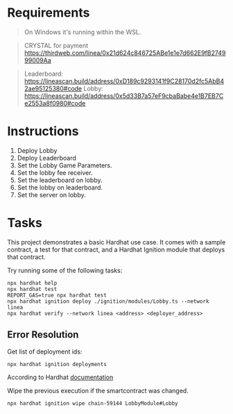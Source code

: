 # Requirements
> On Windows it's running within the WSL.

> CRYSTAL for payment
> https://thirdweb.com/linea/0x21d624c846725ABe1e1e7d662E9fB274999009Aa

> Leaderboard: https://lineascan.build/address/0xD189c9293141f9C28170d2fc5AbB42ae95125380#code
> Lobby: https://lineascan.build/address/0x5d33B7a57eF9cbaBabe4e1B7EB7Ce2553a8f0980#code

# Instructions
1. Deploy Lobby
2. Deploy Leaderboard
3. Set the Lobby Game Parameters.
4. Set the lobby fee receiver.
5. Set the leaderboard on lobby.
6. Set the lobby on leaderboard.
7. Set the server on lobby.

# Tasks

This project demonstrates a basic Hardhat use case. It comes with a sample contract, a test for that contract, and a Hardhat Ignition module that deploys that contract.

Try running some of the following tasks:

```shell
npx hardhat help
npx hardhat test
REPORT_GAS=true npx hardhat test
npx hardhat ignition deploy ./ignition/modules/Lobby.ts --network linea
npx hardhat verify --network linea <address> <deployer_address>
```

## Error Resolution
Get list of deployment ids:

```shell
npx hardhat ignition deployments
```

According to Hardhat [documentation](https://hardhat.org/ignition/docs/guides/error-handling#wiping-a-previous-execution)

Wipe the previous execution if the smartcontract was changed.

```shell
npx hardhat ignition wipe chain-59144 LobbyModule#Lobby
```